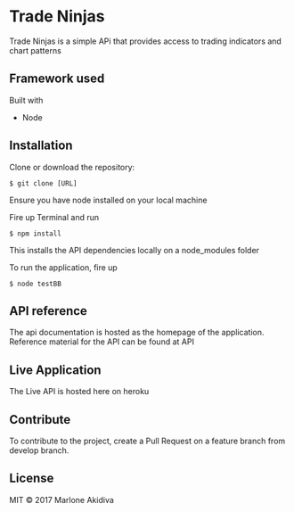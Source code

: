 # Trade Ninjas

Trade Ninjas is a simple APi that provides access to trading indicators and chart patterns


## Framework used

Built with

- Node

## Installation

Clone or download the repository:

`$ git clone [URL]`

Ensure you have node installed on your local machine

Fire up Terminal and run

`$ npm install`

This installs the API dependencies locally on a node_modules folder

To run the application, fire up

`$ node testBB`


## API reference

The api documentation is hosted as the homepage of the application. Reference material for the API can be found at API

## Live Application

The Live API is hosted here on heroku

## Contribute

To contribute to the project, create a Pull Request on a feature branch from develop branch.

## License

MIT © 2017 Marlone Akidiva
